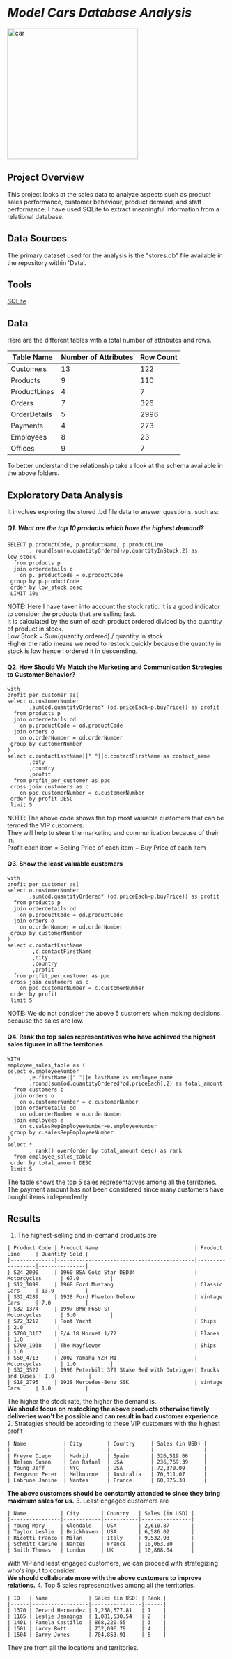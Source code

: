 # _Model Cars Database Analysis_
<img src="https://github.com/srishupadhyay/Retail_Insights/assets/171460110/8b8f066c-8827-4e4f-b064-077ee1bf79d8" alt="car" width="300"/>

## Project Overview
This project looks at the sales data to analyze aspects such as product sales performance, customer behaviour, product demand, and staff performance. I have used SQLite to extract meaningful information from a relational database.

## Data Sources
The primary dataset used for the analysis is the "stores.db" file available in the repository within 'Data'.
## Tools
[SQLite](https://sqlitebrowser.org/dl/)
## Data
Here are the different tables with a total number of  attributes and rows.

| Table Name    | Number of Attributes | Row Count |
|---------------|----------------------|-----------|
| Customers     | 13                   | 122       |
| Products      | 9                    | 110       |
| ProductLines  | 4                    | 7         |
| Orders        | 7                    | 326       |
| OrderDetails  | 5                    | 2996      |
| Payments      | 4                    | 273       |
| Employees     | 8                    | 23        |
| Offices       | 9                    | 7         |

To better understand the relationship take a look at the schema available in the above folders.
## Exploratory Data Analysis
It involves exploring the stored .bd file data to answer questions, such as:<br/>
##### Q1. What are the top 10 products which have the highest demand?<br/>

```
SELECT p.productCode, p.productName, p.productLine
       , round(sum(o.quantityOrdered)/p.quantityInStock,2) as low_stock
  from products p 
  join orderdetails o
    on p. productCode = o.productCode
 group by p.productCode
 order by low_stock desc
 LIMIT 10;
```
NOTE: Here I have taken into account the stock ratio. It is a good indicator to consider the products that are selling fast.<br/>
It is calculated by the sum of each product ordered divided by the quantity of product in stock.<br/>
Low Stock = Sum(quantity ordered) / quantity in stock<br/>
Higher the ratio means we need to restock quickly because the quantity in stock is low hence I ordered it in descending.

#### Q2. How Should We Match the Marketing and Communication Strategies to Customer Behavior?<br/>
```
with 
profit_per_customer as(
select o.customerNumber
       ,sum(od.quantityOrdered* (od.priceEach-p.buyPrice)) as profit
  from products p
  join orderdetails od
    on p.productCode = od.productCode
  join orders o
    on o.orderNumber = od.orderNumber
 group by customerNumber
)
select c.contactLastName||" "||c.contactFirstName as contact_name
       ,city
       ,country
       ,profit
  from profit_per_customer as ppc
 cross join customers as c
    on ppc.customerNumber = c.customerNumber
 order by profit DESC
 limit 5
```
NOTE: The above code shows the top most valuable customers that can be termed the VIP customers.<br/>
They will help to steer the marketing and communication because of their in.<br/>
Profit each item = Selling Price of each item − Buy Price of each item

#### Q3. Show the least valuable customers<br/>
```
with 
profit_per_customer as(
select o.customerNumber
       ,sum(od.quantityOrdered* (od.priceEach-p.buyPrice)) as profit
  from products p
  join orderdetails od
    on p.productCode = od.productCode
  join orders o
    on o.orderNumber = od.orderNumber
 group by customerNumber
)
select c.contactLastName
        ,c.contactFirstName
	    ,city
	    ,country
	    ,profit
  from profit_per_customer as ppc
 cross join customers as c
    on ppc.customerNumber = c.customerNumber
 order by profit
 limit 5
```
NOTE: We do not consider the above 5 customers when making decisions because the sales are low.<br/>
#### Q4. Rank the top sales representatives who have achieved the highest sales figures in all the territories<br/>
```
WITH
employee_sales_table as (
select e.employeeNumber
       ,e.firstName||" "||e.lastName as employee_name
       ,round(sum(od.quantityOrdered*od.priceEach),2) as total_amount
  from customers c
  join orders o
    on o.customerNumber = c.customerNumber
  join orderdetails od
    on od.orderNumber = o.orderNumber
  join employees e
    on c.salesRepEmployeeNumber=e.employeeNumber
 group by c.salesRepEmployeeNumber
)
select *
       , rank() over(order by total_amount desc) as rank
  from employee_sales_table
 order by total_amount DESC
 limit 5
```
The table shows the top 5 sales representatives among all the territories.<br/>
The payment amount has not been considered since many customers have bought items independently.<br/>

## Results
1. The highest-selling and in-demand products are
```
| Product Code | Product Name                               | Product Line     | Quantity Sold |
|--------------|--------------------------------------------|------------------|---------------|
| S24_2000     | 1960 BSA Gold Star DBD34                   | Motorcycles      | 67.0          |
| S12_1099     | 1968 Ford Mustang                          | Classic Cars     | 13.0          |
| S32_4289     | 1928 Ford Phaeton Deluxe                   | Vintage Cars     | 7.0           |
| S32_1374     | 1997 BMW F650 ST                           | Motorcycles      | 5.0           |
| S72_3212     | Pont Yacht                                 | Ships            | 2.0           |
| S700_3167    | F/A 18 Hornet 1/72                         | Planes           | 1.0           |
| S700_1938    | The Mayflower                              | Ships            | 1.0           |
| S50_4713     | 2002 Yamaha YZR M1                         | Motorcycles      | 1.0           |
| S32_3522     | 1996 Peterbilt 379 Stake Bed with Outrigger| Trucks and Buses | 1.0           |
| S18_2795     | 1928 Mercedes-Benz SSK                     | Vintage Cars     | 1.0           |
```
The higher the stock rate, the higher the demand is.<br/>
**We should focus on restocking the above products otherwise timely deliveries won't be possible and can result in bad customer experience.**<br/>
2. Strategies should be according to these VIP customers with the highest profit
```
| Name            | City        | Country     | Sales (in USD) |
|-----------------|-------------|-------------|----------------|
| Freyre Diego    | Madrid      | Spain       | 326,519.66     |
| Nelson Susan    | San Rafael  | USA         | 236,769.39     |
| Young Jeff      | NYC         | USA         | 72,370.09      |
| Ferguson Peter  | Melbourne   | Australia   | 70,311.07      |
| Labrune Janine  | Nantes      | France      | 60,875.30      |
```
**The above customers should be constantly attended to since they bring maximum sales for us.**
3. Least engaged customers are<br/>
```
| Name           | City       | Country   | Sales (in USD) |
|----------------|------------|-----------|----------------|
| Young Mary     | Glendale   | USA       | 2,610.87       |
| Taylor Leslie  | Brickhaven | USA       | 6,586.02       |
| Ricotti Franco | Milan      | Italy     | 9,532.93       |
| Schmitt Carine | Nantes     | France    | 10,063.80      |
| Smith Thomas   | London     | UK        | 10,868.04      |
```
With VIP and least engaged customers, we can proceed with strategizing who's input to consider.<br/>
**We should collaborate more with the above customers to improve relations.**
4. Top 5 sales representatives among all the territories.

```
| ID   | Name             | Sales (in USD) | Rank |
|------|------------------|----------------|------|
| 1370 | Gerard Hernandez | 1,258,577.81   | 1    |
| 1165 | Leslie Jennings  | 1,081,530.54   | 2    |
| 1401 | Pamela Castillo  | 868,220.55     | 3    |
| 1501 | Larry Bott       | 732,096.79     | 4    |
| 1504 | Barry Jones      | 704,853.91     | 5    |
```
They are from all the locations and territories.


